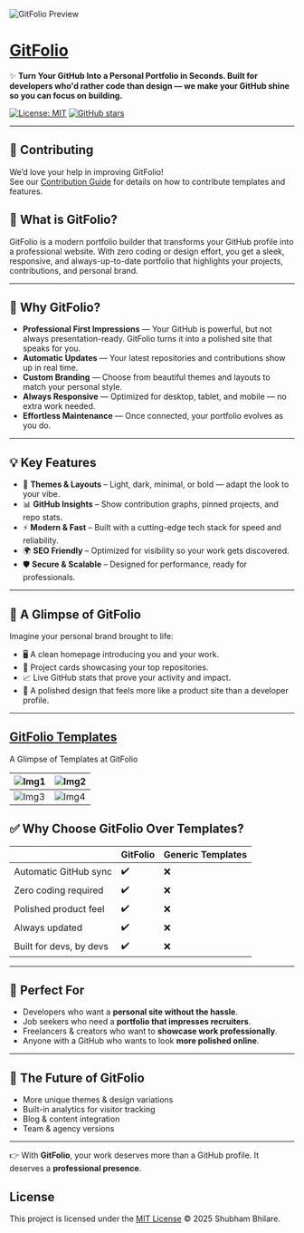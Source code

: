 ![GitFolio Preview](https://gitfolio.in/assets/og.png)

# [GitFolio](https://www.gitfolio.in)

✨ **Turn Your GitHub Into a Personal Portfolio in Seconds. Built for developers who'd rather code than design — we make your GitHub shine so you can focus on building.**

[![License: MIT](https://img.shields.io/badge/License-MIT-yellow.svg)](./LICENSE)
[![GitHub stars](https://img.shields.io/github/stars/skb3611/gitfolio?style=social)](https://github.com/skb3611/gitfolio/stargazers)

---
## 🤝 Contributing

We’d love your help in improving GitFolio!  
See our [Contribution Guide](./CONTRIBUTING.md) for details on how to contribute templates and features.


## 🚀 What is GitFolio?

GitFolio is a modern portfolio builder that transforms your GitHub profile into a professional website. With zero coding or design effort, you get a sleek, responsive, and always-up-to-date portfolio that highlights your projects, contributions, and personal brand.

---

## 🎯 Why GitFolio?

- **Professional First Impressions** — Your GitHub is powerful, but not always presentation-ready. GitFolio turns it into a polished site that speaks for you.
- **Automatic Updates** — Your latest repositories and contributions show up in real time.
- **Custom Branding** — Choose from beautiful themes and layouts to match your personal style.
- **Always Responsive** — Optimized for desktop, tablet, and mobile — no extra work needed.
- **Effortless Maintenance** — Once connected, your portfolio evolves as you do.

---

## 💡 Key Features

- 🎨 **Themes & Layouts** – Light, dark, minimal, or bold — adapt the look to your vibe.
- 📊 **GitHub Insights** – Show contribution graphs, pinned projects, and repo stats.
- ⚡ **Modern & Fast** – Built with a cutting-edge tech stack for speed and reliability.
- 🌍 **SEO Friendly** – Optimized for visibility so your work gets discovered.
- 🛡️ **Secure & Scalable** – Designed for performance, ready for professionals.

---

## 📸 A Glimpse of GitFolio

Imagine your personal brand brought to life:

- 🖥️ A clean homepage introducing you and your work.
- 📂 Project cards showcasing your top repositories.
- 📈 Live GitHub stats that prove your activity and impact.
- 🎨 A polished design that feels more like a product site than a developer profile.

---

## [GitFolio Templates](https://portfolio.gitfolio.in)

A Glimpse of Templates at GitFolio

| ![Img1](https://pub-7e33da773f24477fad91084ffacf40cb.r2.dev/templates/devpro/preview/desktop-dark.png) | ![Img2](https://pub-7e33da773f24477fad91084ffacf40cb.r2.dev/templates/black-white/preview/desktop-dark.png) |
| ------------------------------------- | -------------------------------------------------- |
| ![Img3](https://pub-7e33da773f24477fad91084ffacf40cb.r2.dev/templates/persona/preview/desktop-dark.png) | ![Img4](https://pub-7e33da773f24477fad91084ffacf40cb.r2.dev/templates/clean-slate/preview/desktop-light.png)       |

## ✅ Why Choose GitFolio Over Templates?

|                         | **GitFolio** | Generic Templates |
| ----------------------- | ------------ | ----------------- |
| Automatic GitHub sync   | ✔️           | ❌                |
| Zero coding required    | ✔️           | ❌                |
| Polished product feel   | ✔️           | ❌                |
| Always updated          | ✔️           | ❌                |
| Built for devs, by devs | ✔️           | ❌                |

---

## 🌟 Perfect For

- Developers who want a **personal site without the hassle**.
- Job seekers who need a **portfolio that impresses recruiters**.
- Freelancers & creators who want to **showcase work professionally**.
- Anyone with a GitHub who wants to look **more polished online**.

---

## 🏁 The Future of GitFolio

- More unique themes & design variations
- Built-in analytics for visitor tracking
- Blog & content integration
- Team & agency versions

---

👉 With **GitFolio**, your work deserves more than a GitHub profile. It deserves a **professional presence**.

## License

This project is licensed under the [MIT License](./LICENSE) © 2025 Shubham Bhilare.

